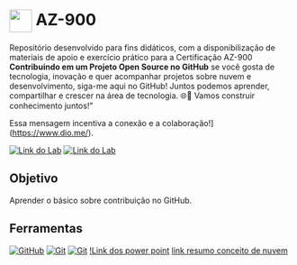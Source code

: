 <h1>
    <a href="https://www.dio.me/">
     <img align="center" width="40px" src="https://hermes.digitalinnovation.one/assets/diome/logo-minimized.png"></a>
    <span> AZ-900 </span>
</h1>

Repositório desenvolvido para fins didáticos, com a disponibilização de materiais de apoio e exercício prático para a Certificação AZ-900 **Contribuindo em um Projeto Open Source no GitHub** se você gosta de tecnologia, inovação e quer acompanhar projetos sobre nuvem e desenvolvimento, siga-me aqui no GitHub! Juntos podemos aprender, compartilhar e crescer na área de tecnologia. 🌐🚀 Vamos construir conhecimento juntos!" 

Essa mensagem incentiva a conexão e a colaboração!](https://www.dio.me/).

[![Link do Lab](https://img.shields.io/badge/▶-000?style=for-the-badge&logo=movie&logoColor=E94D5F)](https://web.dio.me/lab/desafio-de-projeto-contribuindo-em-um-projeto-open-source-no-github/learning/913f26fd-1018-4643-b59a-6356ea77dc2e) 
[![Link do Lab](https://img.shields.io/badge/Acesse%20o%20Lab%20na%20Plataforma-E94D5F?style=for-the-badge)](https://web.dio.me/lab/desafio-de-projeto-contribuindo-em-um-projeto-open-source-no-github/learning/913f26fd-1018-4643-b59a-6356ea77dc2e)

## Objetivo
Aprender o básico sobre contribuição no GitHub.

## Ferramentas
[![GitHub](https://img.shields.io/badge/GitHub-000?style=for-the-badge&logo=github&logoColor=30A3DC)](https://docs.github.com/)
[![Git](https://img.shields.io/badge/Git-000?style=for-the-badge&logo=git&logoColor=E94D5F)](https://git-scm.com/doc)
[![Git](https://img.shields.io/badge/Git-000?style=for-the-badge&logo=git&logoColor=E94D5F)](https://git-scm.com/doc) 
[!Link dos power point](https://hermes.dio.me/files/assets/8ac3de68-4ebd-4552-8349-41e93cb3c6e7.pptx) 
[link resumo conceito de nuvem](https://hermes.dio.me/files/assets/ca7236cb-ebfa-4a9a-b97c-35ae08cb27d7.pptx)

